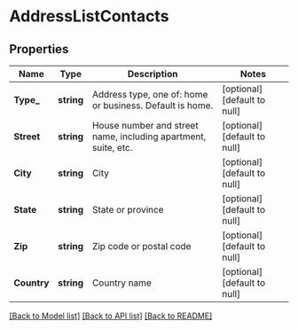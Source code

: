 # AddressListContacts

## Properties
Name | Type | Description | Notes
------------ | ------------- | ------------- | -------------
**Type_** | **string** | Address type, one of: home or business. Default is home. | [optional] [default to null]
**Street** | **string** | House number and street name, including apartment, suite, etc. | [optional] [default to null]
**City** | **string** | City | [optional] [default to null]
**State** | **string** | State or province | [optional] [default to null]
**Zip** | **string** | Zip code or postal code | [optional] [default to null]
**Country** | **string** | Country name | [optional] [default to null]

[[Back to Model list]](../README.md#documentation-for-models) [[Back to API list]](../README.md#documentation-for-api-endpoints) [[Back to README]](../README.md)


